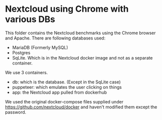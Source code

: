 # Nextcloud using Chrome with various DBs

This folder contains the Nextcloud benchmarks using the Chrome browser and Apache. There are following databases used:
 - MariaDB (Formerly MySQL)
 - Postgres
 - SqLite. Which is in the Nextcloud docker image and not as a separate container.

We use 3 containers.
- db: which is the database. (Except in the SqLite case)
- puppeteer: which emulates the user clicking on things
- app: the Nextcloud app pulled from dockerhub

We used the original docker-compose files supplied under https://github.com/nextcloud/docker and haven't modified them
except the password.
